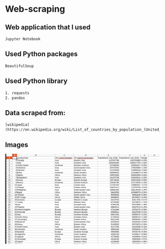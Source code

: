 # Web-scraping

## Web application that I used
```
Jupyter Notebook
```

## Used Python packages
```
BeautifulSoup
```

## Used Python library
```
1. requests
2. pandas
```

## Data scraped from:
```
[wikipedia](https://en.wikipedia.org/wiki/List_of_countries_by_population_(United_Nations))
```
## Images
<img src="images/wikipedia.png" />
